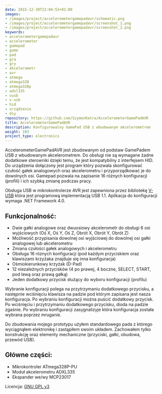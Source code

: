 ```yaml
---
date: 2015-12-30T22:04:53+01:00
images:
- /images/project/accelerometergamepadavr/schematic.png
- /images/project/accelerometergamepadavr/screenshot_1.png
- /images/project/accelerometergamepadavr/screenshot_2.png
keywords:
- accelerometergamepadavr
- accelerometer
- gamepad
- game
- pad
- gra
- gry
- akcelerometr
- avr
- atmega
- atmega328
- atmega328p
- adxl335
- vusb
- v-usb
- hid
- urządzenie
- diy
repository: https://github.com/SzymonKatra/AccelerometerGamePadAVR
title: AccelerometerGamePadAVR
description: Konfigurowalny GamePad USB z wbudowanym akcelerometrem
weight: 103
project_type: electronics
---
```

AccelerometerGamePadAVR jest zbudowanym od podstaw GamePadem USB z wbudowanym akcelerometrem.
Do obsługi nie są wymagane żadne dodatkowe sterowniki dzięki temu, że jest kompatybilny z interfejsem HID.
Do urządzenia dołączony jest program który pozwala skonfigurować czułość gałek analogowych oraz akcelerometru i przyporządkować je do dowolnych osi.
Gamepad pozwala na zapisanie 16 różnych konfiguracji (profili) i ich szybką zmianę podczas pracy.

Obsługa USB w mikrokontrolerze AVR jest zapewniona przez bibliotekę [V-USB](https://www.obdev.at/products/vusb/index.html) która jest programową implementacją USB 1.1.
Aplikacja do konfiguracji wymaga .NET Framework 4.0.

## Funkcjonalność:

- Dwie gałki analogowe oraz dwuosiowy akcelerometr do obsługi 6 osi wyjściowych (Oś X, Oś Y, Oś Z, Obrót X, Obrót Y, Obrót Z)
- Możliwość przypisania dowolnej osi wyjściowej do dowolnej osi gałki analogowej lub akcelerometru
- Zmiana czułości gałek analogowych i akcelerometru
- Obsługa 16 róznych konfiguracji (pod każdym przyciskiem oraz klawiszami krzyżaka znajduje się inna konfiguracja)
- Ośmiokierunkowy krzyżak (D-Pad)
- 12 niezależnych przycisków (4 po prawej, 4 boczne, SELECT, START, pod lewą oraz prawą gałką)
- Jeden dodatkowy przycisk służący do wyboru konfiguracji (profilu)

Wybranie konfiguracji polega na przytrzymaniu dodatkowego przycisku, a następnie wciśnięciu klawisza na padzie pod którym zapisana jest nasza konfiguracja. Po wybraniu konfiguracji można puścić dodatkowy przycisk.
Po wciśnięciu i przytrzymaniu dodatkowego przycisku, dioda na padzie zgaśnie. Po wybraniu konfiguracji zasygnalizyje która konfiguracja została wybrana poprzez mruganie.

Do zbudowania mojego prototypu użyłem standardowego pada z którego wyciągnąłem elektronikę i zastąpiłem swoim układem.
Zachowałem tylko konstrukcję oraz elementy mechaniczne (przyciski, gałki, obudowa, przewód USB).

## Główne części:

- Mikrokontroler ATmega328P-PU
- Moduł akcelerometru ADXL335
- Ekspander we/wy MCP23017

Licencja: [GNU GPL v3](https://github.com/SzymonKatra/AccelerometerGamePadAVR/blob/master/License.txt)
